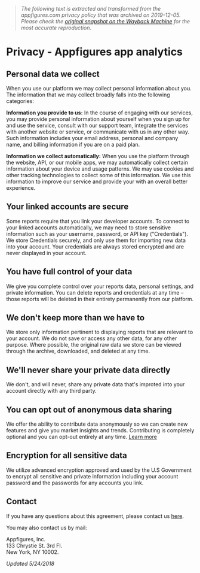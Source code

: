 > *The following text is extracted and transformed from the appfigures.com privacy policy that was archived on 2019-12-05. Please check the [original snapshot on the Wayback Machine](https://web.archive.org/web/20191205203634id_/https%3A//appfigures.com/privacy) for the most accurate reproduction.*

# Privacy - Appfigures app analytics

## Personal data we collect

When you use our platform we may collect personal information about you. The information that we may collect broadly falls into the following categories:

**Information you provide to us:** In the course of engaging with our services, you may provide personal information about yourself when you sign up for and use the service, consult with our support team, integrate the services with another website or service, or communicate with us in any other way. Such information includes your email address, personal and company name, and billing information if you are on a paid plan.

**Information we collect automatically:** When you use the platform through the website, API, or our mobile apps, we may automatically collect certain information about your device and usage patterns. We may use cookies and other tracking technologies to collect some of this information. We use this information to improve our service and provide your with an overall better experience.

## Your linked accounts are secure

Some reports require that you link your developer accounts. To connect to your linked accounts automatically, we may need to store sensitive information such as your username, password, or API key ("Credentials"). We store Credentials securely, and only use them for importing new data into your account. Your credentials are always stored encrypted and are never displayed in your account.

## You have full control of your data

We give you complete control over your reports data, personal settings, and private information. You can delete reports and credentials at any time – those reports will be deleted in their entirety permanently from our platform.

## We don't keep more than we have to

We store only information pertinent to displaying reports that are relevant to your account. We do not save or access any other data, for any other purpose. Where possible, the original raw data we store can be viewed through the archive, downloaded, and deleted at any time.

## We'll never share your private data directly

We don't, and will never, share any private data that's improted into your account directly with any third party.

## You can opt out of anonymous data sharing

We offer the ability to contribute data anonymously so we can create new features and give you market insights and trends. Contributing is completely optional and you can opt-out entirely at any time. [Learn more](https://web.archive.org/support/kb/611/what-is-the-anonymous-data-pool)

## Encryption for all sensitive data

We utilize advanced encryption approved and used by the U.S Government to encrypt all sensitive and private information including your account password and the passwords for any accounts you link.

## Contact

If you have any questions about this agreement, please contact us [here](https://web.archive.org/support/contact).

You may also contact us by mail:

Appfigures, Inc.  
133 Chrystie St. 3rd Fl.  
New York, NY 10002.

_Updated 5/24/2018_

